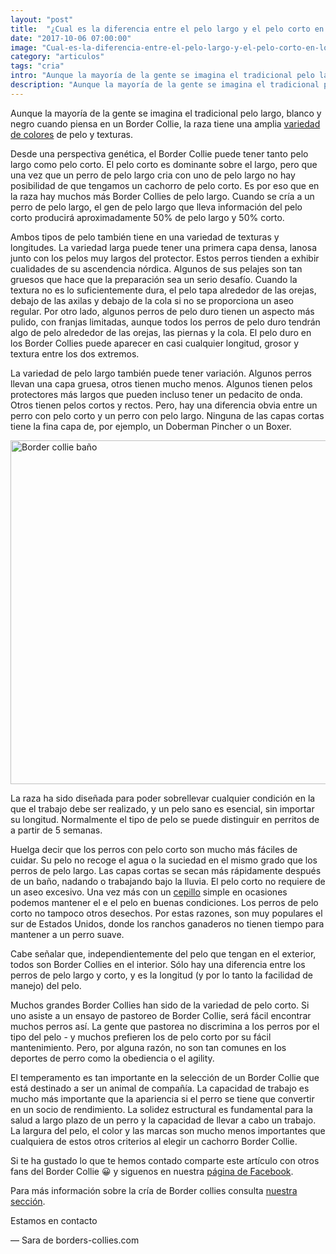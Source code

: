 ```yaml
---
layout: "post"
title:  "¿Cual es la diferencia entre el pelo largo y el pelo corto en los border collies?"
date: "2017-10-06 07:00:00"
image: "Cual-es-la-diferencia-entre-el-pelo-largo-y-el-pelo-corto-en-los-border-collies.jpg"
category: "articulos"
tags: "cria"
intro: "Aunque la mayoría de la gente se imagina el tradicional pelo largo, blanco y negro cuando piensa en un Border Collie, la raza tiene una amplia variedad de colores de pelo y texturas."
description: "Aunque la mayoría de la gente se imagina el tradicional pelo largo, blanco y negro cuando piensa en un Border Collie, la raza tiene una amplia variedad de colores de pelo y texturas."
---
```


Aunque la mayoría de la gente se imagina el tradicional pelo largo, blanco y negro cuando piensa en un Border Collie, la raza tiene una amplia [variedad de colores](http://www.borders-collies.com/border-collie-colores/) de pelo y texturas.

Desde una perspectiva genética, el Border Collie puede tener tanto pelo largo como pelo corto. El pelo corto es dominante sobre el largo, pero que una vez que un perro de pelo largo cria con uno de pelo largo no hay posibilidad de que tengamos un cachorro de pelo corto. Es por eso que en la raza hay muchos más Border Collies de pelo largo. Cuando se cría a un perro de pelo largo, el gen de pelo largo que lleva información del pelo corto producirá aproximadamente 50% de pelo largo y 50% corto.

Ambos tipos de pelo también tiene en una variedad de texturas y longitudes. La variedad larga puede tener una primera capa densa, lanosa junto con los pelos muy largos del protector. Estos perros tienden a exhibir cualidades de su ascendencia nórdica. Algunos de sus pelajes son tan gruesos que hace que la preparación sea un serio desafío. Cuando la textura no es lo suficientemente dura, el pelo tapa alrededor de las orejas, debajo de las axilas y debajo de la cola si no se proporciona un aseo regular. Por otro lado, algunos perros de pelo duro tienen un aspecto más pulido, con franjas limitadas, aunque todos los perros de pelo duro tendrán algo de pelo alrededor de las orejas, las piernas y la cola. El pelo duro en los Border Collies puede aparecer en casi cualquier longitud, grosor y textura entre los dos extremos.

La variedad de pelo largo también puede tener variación. Algunos perros llevan una capa gruesa, otros tienen mucho menos. Algunos tienen pelos protectores más largos que pueden incluso tener un pedacito de onda. Otros tienen pelos cortos y rectos. Pero, hay una diferencia obvia entre un perro con pelo corto y un perro con pelo largo. Ninguna de las capas cortas tiene la fina capa de, por ejemplo, un Doberman Pincher o un Boxer.

<div class="text-center">
 <img src= "{{site.url}}/assets/img/articulos/pelo-largo-y-el-pelo-corto-en-los-border-collies.jpg" width="550" height="auto" alt="Border collie baño">
</div>

La raza ha sido diseñada para poder sobrellevar cualquier condición en la que el trabajo debe ser realizado, y un pelo sano es esencial, sin importar su longitud. Normalmente el tipo de pelo se puede distinguir en perritos de a partir de 5 semanas.

Huelga decir que los perros con pelo corto son mucho más fáciles de cuidar. Su pelo no recoge el agua o la suciedad en el mismo grado que los perros de pelo largo. Las capas cortas se secan más rápidamente después de un baño, nadando o trabajando bajo la lluvia. El pelo corto no requiere de un aseo excesivo. Una vez más con un [cepillo](http://www.zooplus.es/shop/tienda_perros/higiene_canina_maquinas_cortapelo) simple en ocasiones podemos mantener el e el pelo en buenas condiciones. Los perros de pelo corto no  tampoco otros desechos. Por estas razones, son muy populares el sur de Estados Unidos, donde los ranchos ganaderos no tienen tiempo para mantener a un perro suave.

Cabe señalar que, independientemente del pelo que tengan en el exterior, todos son Border Collies en el interior. Sólo hay una diferencia entre los perros de pelo largo y corto, y es la longitud (y por lo tanto la facilidad de manejo) del pelo.

Muchos grandes Border Collies han sido de la variedad de pelo corto. Si uno asiste a un ensayo de pastoreo de Border Collie, será fácil encontrar muchos perros así. La gente que pastorea no discrimina a los perros por el tipo del pelo - y muchos prefieren los de pelo corto por su fácil mantenimiento. Pero, por alguna razón, no son tan comunes en los deportes de perro como la obediencia o el agility.

El temperamento es tan importante en la selección de un Border Collie que está destinado a ser un animal de compañía. La capacidad de trabajo es mucho más importante que la apariencia si el perro se tiene que convertir en un socio de rendimiento. La solidez estructural es fundamental para la salud a largo plazo de un perro y la capacidad de llevar a cabo un trabajo. La largura del pelo, el color y las marcas son mucho menos importantes que cualquiera de estos otros criterios al elegir un cachorro Border Collie.

Si te ha gustado lo que te hemos contado comparte este artículo con otros fans del Border Collie 😀 y siguenos en nuestra [página de Facebook](https://www.facebook.com/borderscolliescom/).

Para más información sobre la cría de Border collies consulta [nuestra sección](http://www.borders-collies.com/border-collie-cria/).

Estamos en contacto

— Sara de borders-collies.com
